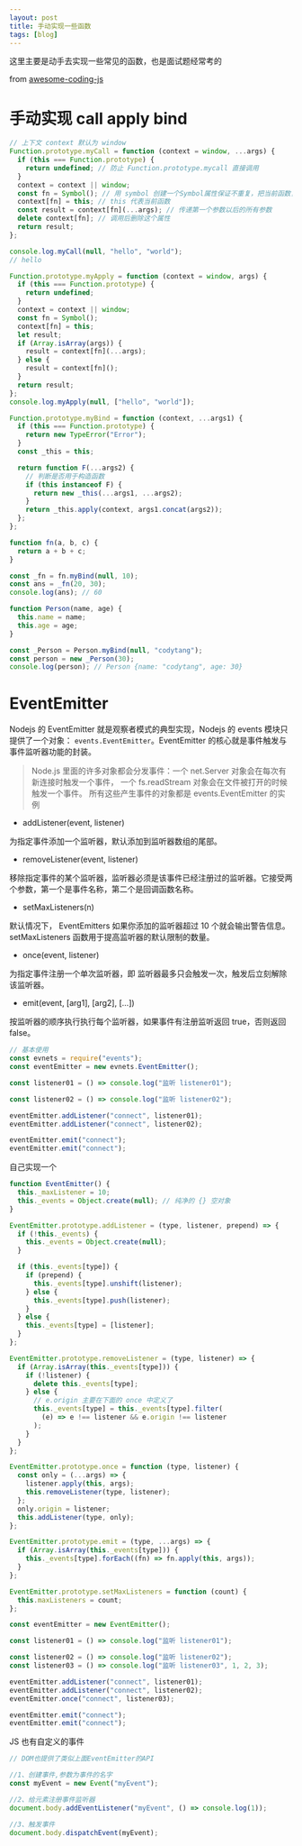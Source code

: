 ```yaml
---
layout: post
title: 手动实现一些函数
tags: [blog]
---
```


这里主要是动手去实现一些常见的函数，也是面试题经常考的

from [awesome-coding-js](http://www.conardli.top/docs/JavaScript/%E9%98%B2%E6%8A%96.html#%E5%8E%9F%E7%90%86)

# 手动实现 call apply bind

```javascript
// 上下文 context 默认为 window
Function.prototype.myCall = function (context = window, ...args) {
  if (this === Function.prototype) {
    return undefined; // 防止 Function.prototype.mycall 直接调用
  }
  context = context || window;
  const fn = Symbol(); // 用 symbol 创建一个Symbol属性保证不重复，把当前函数复制给它
  context[fn] = this; // this 代表当前函数
  const result = context[fn](...args); // 传递第一个参数以后的所有参数
  delete context[fn]; // 调用后删除这个属性
  return result;
};

console.log.myCall(null, "hello", "world");
// hello
```

```javascript
Function.prototype.myApply = function (context = window, args) {
  if (this === Function.prototype) {
    return undefined;
  }
  context = context || window;
  const fn = Symbol();
  context[fn] = this;
  let result;
  if (Array.isArray(args)) {
    result = context[fn](...args);
  } else {
    result = context[fn]();
  }
  return result;
};
console.log.myApply(null, ["hello", "world"]);
```

```javascript
Function.prototype.myBind = function (context, ...args1) {
  if (this === Function.prototype) {
    return new TypeError("Error");
  }
  const _this = this;

  return function F(...args2) {
    // 判断是否用于构造函数
    if (this instanceof F) {
      return new _this(...args1, ...args2);
    }
    return _this.apply(context, args1.concat(args2));
  };
};

function fn(a, b, c) {
  return a + b + c;
}

const _fn = fn.myBind(null, 10);
const ans = _fn(20, 30);
console.log(ans); // 60

function Person(name, age) {
  this.name = name;
  this.age = age;
}

const _Person = Person.myBind(null, "codytang");
const person = new _Person(30);
console.log(person); // Person {name: "codytang", age: 30}
```

# EventEmitter

Nodejs 的 EventEmitter 就是观察者模式的典型实现，Nodejs 的 events 模块只提供了一个对象： `events.EventEmitter`。EventEmitter 的核心就是事件触发与事件监听器功能的封装。

> Node.js 里面的许多对象都会分发事件：一个 net.Server 对象会在每次有新连接时触发一个事件， 一个 fs.readStream 对象会在文件被打开的时候触发一个事件。 所有这些产生事件的对象都是 events.EventEmitter 的实例

- addListener(event, listener)

为指定事件添加一个监听器，默认添加到监听器数组的尾部。

- removeListener(event, listener)

移除指定事件的某个监听器，监听器必须是该事件已经注册过的监听器。它接受两个参数，第一个是事件名称，第二个是回调函数名称。

- setMaxListeners(n)

默认情况下， EventEmitters 如果你添加的监听器超过 10 个就会输出警告信息。 setMaxListeners 函数用于提高监听器的默认限制的数量。

- once(event, listener)

为指定事件注册一个单次监听器，即 监听器最多只会触发一次，触发后立刻解除该监听器。

- emit(event, [arg1], [arg2], [...])

按监听器的顺序执行执行每个监听器，如果事件有注册监听返回 true，否则返回 false。

```javascript
// 基本使用
const evnets = require("events");
const eventEmitter = new evnets.EventEmitter();

const listener01 = () => console.log("监听 listener01");

const listener02 = () => console.log("监听 listener02");

eventEmitter.addListener("connect", listener01);
eventEmitter.addListener("connect", listener02);

eventEmitter.emit("connect");
eventEmitter.emit("connect");
```

自己实现一个

```javascript
function EventEmitter() {
  this._maxListener = 10;
  this._events = Object.create(null); // 纯净的 {} 空对象
}

EventEmitter.prototype.addListener = (type, listener, prepend) => {
  if (!this._events) {
    this._events = Object.create(null);
  }

  if (this._events[type]) {
    if (prepend) {
      this._events[type].unshift(listener);
    } else {
      this._events[type].push(listener);
    }
  } else {
    this._events[type] = [listener];
  }
};

EventEmitter.prototype.removeListener = (type, listener) => {
  if (Array.isArray(this._events[type])) {
    if (!listener) {
      delete this._events[type];
    } else {
      // e.origin 主要在下面的 once 中定义了
      this._events[type] = this._events[type].filter(
        (e) => e !== listener && e.origin !== listener
      );
    }
  }
};

EventEmitter.prototype.once = function (type, listener) {
  const only = (...args) => {
    listener.apply(this, args);
    this.removeListener(type, listener);
  };
  only.origin = listener;
  this.addListener(type, only);
};

EventEmitter.prototype.emit = (type, ...args) => {
  if (Array.isArray(this._events[type])) {
    this._events[type].forEach((fn) => fn.apply(this, args));
  }
};

EventEmitter.prototype.setMaxListeners = function (count) {
  this.maxListeners = count;
};

const eventEmitter = new EventEmitter();

const listener01 = () => console.log("监听 listener01");

const listener02 = () => console.log("监听 listener02");
const listener03 = () => console.log("监听 listener03", 1, 2, 3);

eventEmitter.addListener("connect", listener01);
eventEmitter.addListener("connect", listener02);
eventEmitter.once("connect", listener03);

eventEmitter.emit("connect");
eventEmitter.emit("connect");
```

JS 也有自定义的事件

```javascript
// DOM也提供了类似上面EventEmitter的API

//1、创建事件,参数为事件的名字
const myEvent = new Event("myEvent");

//2、给元素注册事件监听器
document.body.addEventListener("myEvent", () => console.log(1));

//3、触发事件
document.body.dispatchEvent(myEvent);
```
